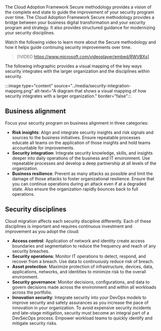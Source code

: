 The Cloud Adoption Framework Secure methodology provides a vision of the complete end state to guide the improvement of your security program over time. The Cloud Adoption Framework Secure methodology provides a bridge between your business digital transformation and your security program and strategy. It also provides structured guidance for modernizing your security disciplines. 

Watch the following video to learn more about the Secure methodology and how it helps guide continuing security improvements over time.

> [!VIDEO https://www.microsoft.com/videoplayer/embed/RWVBXs]

The following infographic provides a visual mapping of the key ways security integrates with the larger organization and the disciplines within security.

:::image type="content" source="../media/security-integration-mapping.png" alt-text="A diagram that shows a visual mapping of how security integrates with a larger organization." border="false":::

## Business alignment

Focus your security program on business alignment in three categories:

- **Risk insights**: Align and integrate security insights and risk signals and sources to the business initiatives. Ensure repeatable processes educate all teams on the application of those insights and hold teams accountable for improvements.
- **Security integration**: Integrate security knowledge, skills, and insights deeper into daily operations of the business and IT environment. Use repeatable processes and develop a deep partnership at all levels of the organization.
- **Business resilience**: Prevent as many attacks as possible and limit the damage of those attacks to foster organizational resilience. Ensure that you can continue operations during an attack even if at a degraded state. Also ensure the organization rapidly bounces back to full operations.

## Security disciplines

Cloud migration affects each security discipline differently. Each of these disciplines is important and requires continuous investment and improvement as you adopt the cloud:

- **Access control**: Application of network and identity create access boundaries and segmentation to reduce the frequency and reach of any security breaches.
- **Security operations**: Monitor IT operations to detect, respond, and recover from a breach. Use data to continuously reduce risk of breach.
- **Asset protection**: Maximize protection of infrastructure, devices, data, applications, networks, and identities to minimize risk to the overall environment.
- **Security governance**: Monitor decisions, configurations, and data to govern decisions made across the environment and within all workloads across the portfolio.
- **Innovation security**: Integrate security into your DevOps models to improve security and safety assurances as you increase the pace of innovation in your organization. To avoid expensive security incidents and late-stage mitigation, security must become an integral part of a DevSecOps process. Empower workload teams to quickly identify and mitigate security risks.
